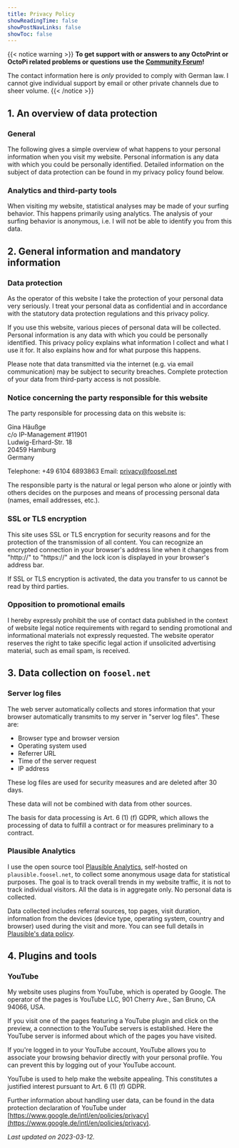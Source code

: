 ```yaml
---
title: Privacy Policy
showReadingTime: false
showPostNavLinks: false
showToc: false
---
```


{{< notice warning >}}
**To get support with or answers to any OctoPrint or OctoPi related problems or questions use the [Community Forum](https://community.octoprint.org)!**

The contact information here is *only* provided to comply with German law. I cannot give individual support by email or other private channels due to sheer volume.
{{< /notice >}}

## 1. An overview of data protection

### General

The following gives a simple overview of what happens to your personal information when you visit my website. Personal information is any data with which you could be personally identified. Detailed information on the subject of data protection can be found in my privacy policy found below.

### Analytics and third-party tools

When visiting my website, statistical analyses may be made of your surfing behavior. This happens primarily using analytics. The analysis of your surfing behavior is anonymous, i.e. I will not be able to identify you from this data. 

## 2. General information and mandatory information

### Data protection

As the operator of this website I take the protection of your personal data very seriously. I treat your personal data as confidential and in accordance with the statutory data protection regulations and this privacy policy.

If you use this website, various pieces of personal data will be collected. Personal information is any data with which you could be personally identified. This privacy policy explains what information I collect and what I use it for. It also explains how and for what purpose this happens.

Please note that data transmitted via the internet (e.g. via email communication) may be subject to security breaches. Complete protection of your data from third-party access is not possible.

### Notice concerning the party responsible for this website

The party responsible for processing data on this website is:

Gina Häußge  
c/o IP-Management #11901  
Ludwig-Erhard-Str. 18  
20459 Hamburg  
Germany

Telephone: +49 6104 6893863
Email: privacy@foosel.net

The responsible party is the natural or legal person who alone or jointly with others decides on the purposes and means of processing personal data (names, email addresses, etc.).

### SSL or TLS encryption

This site uses SSL or TLS encryption for security reasons and for the protection of the transmission of all content. You can recognize an encrypted connection in your browser's address line when it changes from "http://" to "https://" and the lock icon is displayed in your browser's address bar.

If SSL or TLS encryption is activated, the data you transfer to us cannot be read by third parties.

### Opposition to promotional emails

I hereby expressly prohibit the use of contact data published in the context of website legal notice requirements with regard to sending promotional and informational materials not expressly requested. The website operator reserves the right to take specific legal action if unsolicited advertising material, such as email spam, is received.

## 3. Data collection on `foosel.net`

### Server log files

The web server automatically collects and stores information that your browser automatically transmits to my server in "server log files". These are:

-   Browser type and browser version
-   Operating system used
-   Referrer URL
-   Time of the server request
-   IP address

These log files are used for security measures and are deleted after 30 days.

These data will not be combined with data from other sources.

The basis for data processing is Art. 6 (1) (f) GDPR, which allows the processing of data to fulfill a contract or for measures preliminary to a contract.

### Plausible Analytics

I use the open source tool [Plausible Analytics](https://plausible.io/), self-hosted on `plausible.foosel.net`, to collect some anonymous usage data for statistical purposes. The goal is to track overall trends in my website traffic, it is not to track individual visitors. All the data is in aggregate only. No personal data is collected.

Data collected includes referral sources, top pages, visit duration, information from the devices (device type, operating system, country and browser) used during the visit and more. You can see full details in [Plausible's data policy](https://plausible.io/data-policy).

## 4. Plugins and tools

### YouTube

My website uses plugins from YouTube, which is operated by Google. The operator of the pages is YouTube LLC, 901 Cherry Ave., San Bruno, CA 94066, USA.

If you visit one of the pages featuring a YouTube plugin and click on the preview, a connection to the YouTube servers is established. Here the YouTube server is informed about which of the pages you have visited.

If you're logged in to your YouTube account, YouTube allows you to associate your browsing behavior directly with your personal profile. You can prevent this by logging out of your YouTube account.

YouTube is used to help make the website appealing. This constitutes a justified interest pursuant to Art. 6 (1) (f) GDPR.

Further information about handling user data, can be found in the data protection declaration of YouTube under [https://www.google.de/intl/en/policies/privacy](https://www.google.de/intl/en/policies/privacy).

*Last updated on 2023-03-12.*
